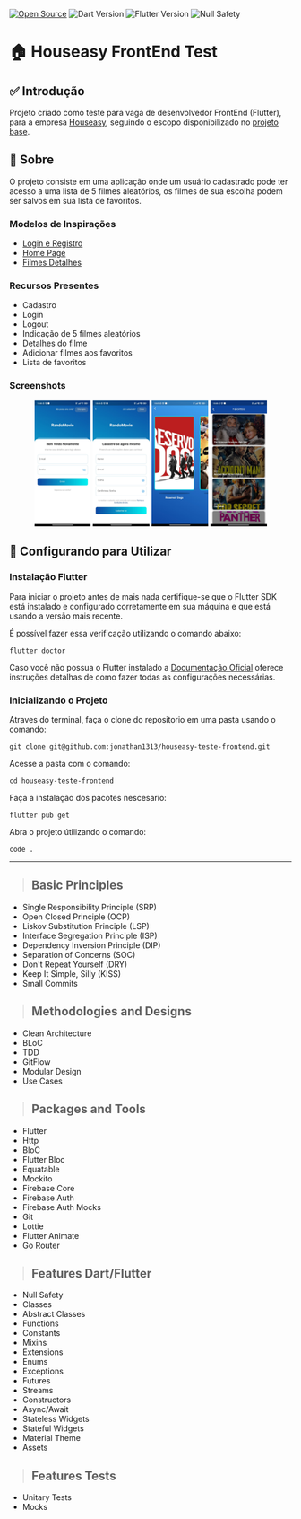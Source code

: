 [![Open Source](https://badges.frapsoft.com/os/v1/open-source.svg?v=103)](https://opensource.org/)
![Dart Version](https://img.shields.io/static/v1?label=dart&message=2.19.3&color=00579d)
![Flutter Version](https://img.shields.io/static/v1?label=flutter&message=3.3.0&color=42a5f5)
![Null Safety](https://img.shields.io/static/v1?label=null-safety&message=done&color=success)

# **🏠 Houseasy FrontEnd Test**

## ✅ Introdução

Projeto criado como teste para vaga de desenvolvedor FrontEnd (Flutter), para a empresa [Houseasy](https://houseasy.net), seguindo o escopo disponibilizado no [projeto base](https://github.com/HouseasyRH/houseasy-teste-frontend).

## 📃 Sobre

O projeto consiste em uma aplicação onde um usuário cadastrado pode ter acesso a uma lista de 5 filmes aleatórios, os filmes de sua escolha podem ser salvos em sua lista de favoritos.

### Modelos de Inspirações
* [Login e Registro](https://dribbble.com/shots/20031800-Jobsly-Sign-in-up-UI) 
* [Home Page](https://dribbble.com/shots/15809819-Login-Account-Truck-Manager)
* [Filmes Detalhes](https://dribbble.com/shots/18114377-CinemaPlus-Movie-App)

### Recursos Presentes
* Cadastro
* Login
* Logout
* Indicação de 5 filmes aleatórios
* Detalhes do filme
* Adicionar filmes aos favoritos
* Lista de favoritos

### Screenshots

<p align="middle">
<img src="https://github.com/jonathan1313/houseasy-teste-frontend/blob/main/assets/screenshots/randomovie_screenshot03.jpeg" width="20%">
<img src="https://github.com/jonathan1313/houseasy-teste-frontend/blob/main/assets/screenshots/randomovie_screenshot02.jpeg" width="20%">
<img src="https://github.com/jonathan1313/houseasy-teste-frontend/blob/main/assets/screenshots/randomovie_screenshot01.jpeg" width="20%">
<img src="https://github.com/jonathan1313/houseasy-teste-frontend/blob/main/assets/screenshots/randomovie_screenshot05.jpeg" width="20%">
</p>

## 🚀 Configurando para Utilizar

### Instalação Flutter


Para iniciar o projeto antes de mais nada certifique-se que o Flutter SDK está instalado e configurado corretamente em sua máquina e que está usando a versão mais recente. 

É possível fazer essa verificação utilizando o comando abaixo:
```
flutter doctor
```
Caso você não possua o Flutter instalado a [Documentação Oficial](https://docs.flutter.dev/get-started/install) oferece instruções detalhas de como fazer todas as configurações necessárias.

### Inicializando o Projeto


Atraves do terminal, faça o clone do repositorio em uma pasta usando o comando:

```
git clone git@github.com:jonathan1313/houseasy-teste-frontend.git
```
Acesse a pasta com o comando:

```
cd houseasy-teste-frontend
```

Faça a instalação dos pacotes nescesario:
```
flutter pub get
```
Abra o projeto útilizando o comando:
```
code .
```


---

> ## Basic Principles
* Single Responsibility Principle (SRP)
* Open Closed Principle (OCP)
* Liskov Substitution Principle (LSP)
* Interface Segregation Principle (ISP)
* Dependency Inversion Principle (DIP)
* Separation of Concerns (SOC)
* Don't Repeat Yourself (DRY)
* Keep It Simple, Silly (KISS)
* Small Commits

> ## Methodologies and Designs
* Clean Architecture
* BLoC
* TDD
* GitFlow
* Modular Design
* Use Cases

> ## Packages and Tools
* Flutter
* Http
* BloC
* Flutter Bloc
* Equatable
* Mockito
* Firebase Core
* Firebase Auth
* Firebase Auth Mocks
* Git
* Lottie
* Flutter Animate
* Go Router

> ## Features Dart/Flutter
* Null Safety
* Classes
* Abstract Classes
* Functions
* Constants
* Mixins
* Extensions
* Enums
* Exceptions
* Futures
* Streams
* Constructors
* Async/Await
* Stateless Widgets
* Stateful Widgets
* Material Theme
* Assets

> ## Features Tests
* Unitary Tests
* Mocks